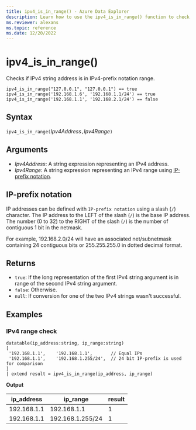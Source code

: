 ```yaml
---
title: ipv4_is_in_range() - Azure Data Explorer
description: Learn how to use the ipv4_is_in_range() function to check if the IPv4 string address is in the IPv4-prefix notation range.
ms.reviewer: alexans
ms.topic: reference
ms.date: 12/20/2022
---
```

# ipv4_is_in_range()

Checks if IPv4 string address is in IPv4-prefix notation range.

```kusto
ipv4_is_in_range("127.0.0.1", "127.0.0.1") == true
ipv4_is_in_range('192.168.1.6', '192.168.1.1/24') == true
ipv4_is_in_range('192.168.1.1', '192.168.2.1/24') == false
```

## Syntax

`ipv4_is_in_range(`*Ipv4Address*`,`*Ipv4Range*`)`

## Arguments

* *Ipv4Address*: A string expression representing an IPv4 address.
* *Ipv4Range*: A string expression representing an IPv4 range using [IP-prefix notation](#ip-prefix-notation).

## IP-prefix notation

IP addresses can be defined with `IP-prefix notation` using a slash (`/`) character. The IP address to the LEFT of the slash (`/`) is the base IP address. The number (0 to 32) to the RIGHT of the slash (`/`) is the number of contiguous 1 bit in the netmask.

For example, 192.168.2.0/24 will have an associated net/subnetmask containing 24 contiguous bits or 255.255.255.0 in dotted decimal format.

## Returns

* `true`: If the long representation of the first IPv4 string argument is in range of the second IPv4 string argument.
* `false`: Otherwise.
* `null`: If conversion for one of the two IPv4 strings wasn't successful.

## Examples

### IPv4 range check

<!-- csl: https://help.kusto.windows.net/Samples -->
```kusto
datatable(ip_address:string, ip_range:string)
[
 '192.168.1.1',    '192.168.1.1',       // Equal IPs
 '192.168.1.1',    '192.168.1.255/24',  // 24 bit IP-prefix is used for comparison
]
| extend result = ipv4_is_in_range(ip_address, ip_range)
```

**Output**

|ip_address|ip_range|result|
|---|---|---|
|192.168.1.1|192.168.1.1|1|
|192.168.1.1|192.168.1.255/24|1|
